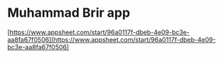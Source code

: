 # Muhammad Brir app

[https://www.appsheet.com/start/96a0117f-dbeb-4e09-bc3e-aa8fa67f0506](https://www.appsheet.com/start/96a0117f-dbeb-4e09-bc3e-aa8fa67f0506)
